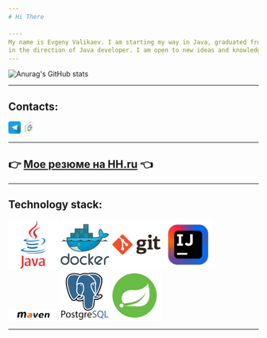 ```yaml
---
# Hi There

----
My name is Evgeny Valikaev. I am starting my way in Java, graduated from the Yandex-Practicum program
in the direction of Java developer. I am open to new ideas and knowledge.
---
```

![Anurag's GitHub stats](https://github-readme-stats.vercel.app/api?username=valikaev1989&show_icons=true)

---
Contacts:
-

<a href="https://t.me/valikaev89">
<img height="25" src="media/programm/telegram_icon-icons.com_53603.png" width="25"/></a> 
<a href="mailto:valikaev89@gmail.com">
<img height="25" src="media/programm/Google_icon-icons.com_60916.png" width="25"/></a>

---

## 👉 [Мое резюме на HH.ru](https://spb.hh.ru/resume/abf5d179ff0b73330d0039ed1f4a75676b3469) 👈

---
Technology stack:
-
![](media/programm/java_original_wordmark_logo_icon_146459.png)
![](media/programm/docker_original_wordmark_logo_icon_146557.png)
![](media/programm/git_original_wordmark_logo_icon_146510.png)
![](media/programm/intellij_macos_bigsur_icon_190061.png)
![](media/programm/maven.png)
![](media/programm/postgresql_original_wordmark_logo_icon_146392.png)
![](media/programm/spring-logo.width-1024.medium.png)

---